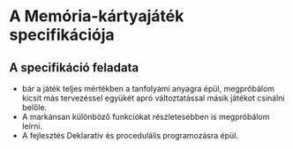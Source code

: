 ﻿# A Memória-kártyajáték specifikációja

## A specifikáció feladata

 - bár a játék teljes mértékben a tanfolyami anyagra épül, megpróbálom kicsit más tervezéssel együkét apró változtatással másik játékot csinálni belőle. 
 - A markánsan különböző funkciókat részletesebben is megpróbálom leírni. 
 - A fejlesztés Deklaratív és procedulális programozásra épül. 